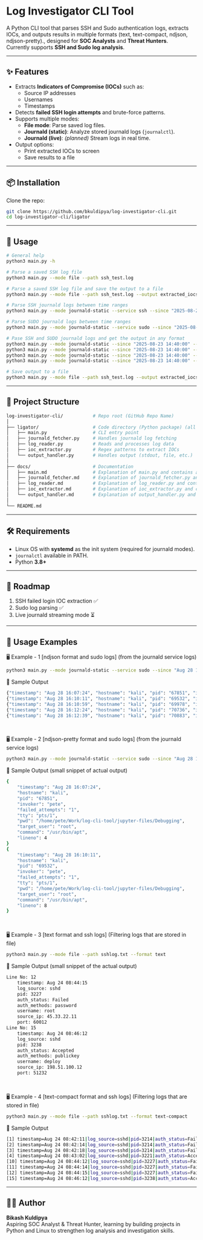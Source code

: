 # Log Investigator CLI Tool

A Python CLI tool that parses SSH and Sudo authentication logs, extracts IOCs, and outputs results in multiple formats (text, text-compact, ndjson, ndjson-pretty)., designed for **SOC Analysts** and **Threat Hunters**.  
Currently supports **SSH and Sudo log analysis**.

---

## ✨ Features
- Extracts **Indicators of Compromise (IOCs)** such as:
  - Source IP addresses
  - Usernames
  - Timestamps
- Detects **failed SSH login attempts** and brute-force patterns.
- Supports multiple modes:
  - **File mode**: Parse saved log files.
  - **Journald (static)**: Analyze stored journald logs (`journalctl`).
  - **Journald (live)**: *(planned)* Stream logs in real time.
- Output options:
  - Print extracted IOCs to screen
  - Save results to a file 

---

## 📦 Installation
Clone the repo:
```bash
git clone https://github.com/bkuldipya/log-investigator-cli.git
cd log-investigator-cli/ligator
```

---

## 🚀 Usage

```bash
# General help
python3 main.py -h

# Parse a saved SSH log file
python3 main.py --mode file --path ssh_test.log

# Parse a saved SSH log file and save the output to a file
python3 main.py --mode file --path ssh_test.log --output extracted_iocs.json 

# Parse SSH journald logs between time ranges 
python3 main.py --mode journald-static --service ssh --since "2025-08-23 14:40:00" --until "2025-08-23 15:00:00"

# Parse SUDO journald logs between time ranges 
python3 main.py --mode journald-static --service sudo --since "2025-08-23 14:40:00" --until "2025-08-23 15:00:00"

# Pase SSH and SUDO journald logs and get the output in any format 
python3 main.py --mode journald-static --since "2025-08-23 14:40:00" --until "2025-08-23 15:00:00" --format ndjson
python3 main.py --mode journald-static --since "2025-08-23 14:40:00" --until "2025-08-23 15:00:00" --format ndjson-pretty
python3 main.py --mode journald-static --since "2025-08-23 14:40:00" --until "2025-08-23 15:00:00" --format text
python3 main.py --mode journald-static --since "2025-08-23 14:40:00" --until "2025-08-23 15:00:00" --format text-compact

# Save output to a file
python3 main.py --mode file --path ssh_test.log --output extracted_iocs.json
```

---

## 📂 Project Structure  

```bash
log-investigator-cli/           # Repo root (GitHub Repo Name)
│
├── ligator/                    # Code directory (Python package) (all source code)
│   ├── main.py                 # CLI entry point 
│   ├── journald_fetcher.py     # Handles journald log fetching
│   ├── log_reader.py           # Reads and processes log data
│   ├── ioc_extractor.py        # Regex patterns to extract IOCs
│   └── output_handler.py       # Handles output (stdout, file, etc.)
│
├── docs/                       # Documentation
│   ├── main.md                 # Explanation of main.py and contains actual comments 
│   ├── journald_fetcher.md     # Explanation of journald_fetcher.py and contains actual comments
│   ├── log_reader.md           # Explanation of log_reader.py and contains actual comments
│   ├── ioc_extractor.md        # Explanation of ioc_extractor.py and contains actual comments
│   └── output_handler.md       # Explanation of output_handler.py and contains actual comments
│
└── README.md


```

---

## 🛠️ Requirements

- Linux OS with **systemd** as the init system (required for journald modes).
- `journalctl` available in PATH.
- Python **3.8+**

---

## 🔮 Roadmap
1. SSH failed login IOC extraction ✅ 
2. Sudo log parsing ✅
3. Live journald streaming mode ⏳

---
 
 ## 📖 Usage Examples 

 🖥️ Example - 1  [ndjson format and sudo logs] (from the journald service logs)
```bash
python3 main.py --mode journald-static --service sudo --since "Aug 28 16:00:00" --until "Aug 28 16:13:00" --format ndjson    
```
 📌 Sample Output 
 ```bash
{"timestamp": "Aug 28 16:07:24", "hostname": "kali", "pid": "67851", "invoker": "pete", "failed_attempts": "1", "tty": "pts/1", "pwd": "/home/pete/Work/log-cli-tool/jupyter-files/Debugging", "target_user": "root", "command": "/usr/bin/apt", "lineno": 4}
{"timestamp": "Aug 28 16:10:11", "hostname": "kali", "pid": "69532", "invoker": "pete", "failed_attempts": "1", "tty": "pts/1", "pwd": "/home/pete/Work/log-cli-tool/jupyter-files/Debugging", "target_user": "root", "command": "/usr/bin/apt", "lineno": 8}
{"timestamp": "Aug 28 16:10:59", "hostname": "kali", "pid": "69978", "invoker": "pete", "failed_attempts": "2", "tty": "pts/1", "pwd": "/home/pete/Work/log-cli-tool/jupyter-files/Debugging", "target_user": "root", "command": "/usr/bin/apt", "lineno": 12}
{"timestamp": "Aug 28 16:12:24", "hostname": "kali", "pid": "70736", "invoker": "pete", "failed_attempts": "3", "tty": "pts/1", "pwd": "/home/pete/Work/log-cli-tool/jupyter-files/Debugging", "target_user": "root", "command": "/usr/bin/apt", "lineno": 14}
{"timestamp": "Aug 28 16:12:39", "hostname": "kali", "pid": "70883", "invoker": "pete", "failed_attempts": "3", "tty": "pts/1", "pwd": "/home/pete/Work/log-cli-tool/jupyter-files/Debugging", "target_user": "root", "command": "/usr/bin/apt", "lineno": 16}
```
<br>

 🖥️ Example - 2 [ndjson-pretty format and sudo logs] (from the journald service logs)
```bash
python3 main.py --mode journald-static --service sudo --since "Aug 28 16:00:00" --until "Aug 28 16:13:00" --format ndjson-pretty
```
📌 Sample Output (small snippet of actual output)
```bash
{
    "timestamp": "Aug 28 16:07:24",
    "hostname": "kali",
    "pid": "67851",
    "invoker": "pete",
    "failed_attempts": "1",
    "tty": "pts/1",
    "pwd": "/home/pete/Work/log-cli-tool/jupyter-files/Debugging",
    "target_user": "root",
    "command": "/usr/bin/apt",
    "lineno": 4
}
{
    "timestamp": "Aug 28 16:10:11",
    "hostname": "kali",
    "pid": "69532",
    "invoker": "pete",
    "failed_attempts": "1",
    "tty": "pts/1",
    "pwd": "/home/pete/Work/log-cli-tool/jupyter-files/Debugging",
    "target_user": "root",
    "command": "/usr/bin/apt",
    "lineno": 8
}
```
<br>

🖥️ Example - 3 [text format and ssh logs] (Filtering logs that are stored in file)
```bash
python3 main.py --mode file --path sshlog.txt --format text  
```
📌 Sample Output  (small snippet of the actual output)
```bash
Line No: 12
    timestamp: Aug 24 08:44:15
    log_source: sshd
    pid: 3227
    auth_status: Failed
    auth_methods: password
    username: root
    source_ip: 45.33.22.11
    port: 60012
Line No: 15
    timestamp: Aug 24 08:46:12
    log_source: sshd
    pid: 3238
    auth_status: Accepted
    auth_methods: publickey
    username: deploy
    source_ip: 198.51.100.12
    port: 51232
```
<br>

🖥️ Example - 4 [text-compact format and ssh logs] (Filtering logs that are stored in file)
```bash
python3 main.py --mode file --path sshlog.txt --format text-compact
```
📌 Sample Output
```bash
[1] timestamp=Aug 24 08:42:11|log_source=sshd|pid=3214|auth_status=Failed|auth_methods=password|username=admin|source_ip=203.0.113.45|port=50314|
[2] timestamp=Aug 24 08:42:14|log_source=sshd|pid=3214|auth_status=Failed|auth_methods=password|username=admin|source_ip=203.0.113.45|port=50314|
[3] timestamp=Aug 24 08:42:18|log_source=sshd|pid=3214|auth_status=Failed|auth_methods=password|username=root|source_ip=203.0.113.45|port=50314|
[4] timestamp=Aug 24 08:43:02|log_source=sshd|pid=3221|auth_status=Accepted|auth_methods=password|username=john|source_ip=192.168.1.101|port=42211|
[10] timestamp=Aug 24 08:44:12|log_source=sshd|pid=3227|auth_status=Failed|auth_methods=password|username=test|source_ip=45.33.22.11|port=60012|
[11] timestamp=Aug 24 08:44:14|log_source=sshd|pid=3227|auth_status=Failed|auth_methods=password|username=oracle|source_ip=45.33.22.11|port=60012|
[12] timestamp=Aug 24 08:44:15|log_source=sshd|pid=3227|auth_status=Failed|auth_methods=password|username=root|source_ip=45.33.22.11|port=60012|
[15] timestamp=Aug 24 08:46:12|log_source=sshd|pid=3238|auth_status=Accepted|auth_methods=publickey|username=deploy|source_ip=198.51.100.12|port=51232|
```
---

## 👨‍💻 Author
**Bikash Kuldipya**  
Aspiring SOC Analyst & Threat Hunter, learning by building projects in Python and Linux to strengthen log analysis and investigation skills.



















